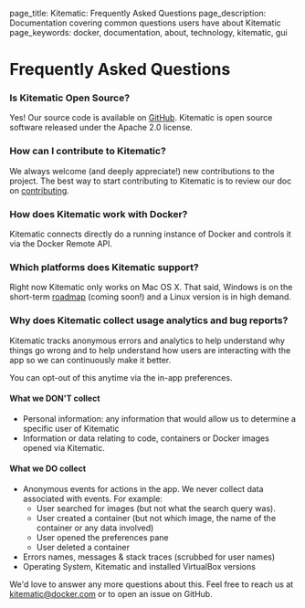 page_title: Kitematic: Frequently Asked Questions
page_description: Documentation covering common questions users have about Kitematic
page_keywords: docker, documentation, about, technology, kitematic, gui


# Frequently Asked Questions



### Is Kitematic Open Source?

Yes! Our source code is available on [GitHub](https://github.com/kitematic/kitematic). Kitematic is open source software released under the Apache 2.0 license.

### How can I contribute to Kitematic?

We always welcome (and deeply appreciate!) new contributions to the project. The best way to start contributing to Kitematic is to review our doc on [contributing](https://github.com/kitematic/kitematic/blob/master/CONTRIBUTING.md).

### How does Kitematic work with Docker?

Kitematic connects directly do a running instance of Docker and controls it via the Docker Remote API.

### Which platforms does Kitematic support?

Right now Kitematic only works on Mac OS X. That said, Windows is on the short-term [roadmap](https://github.com/kitematic/kitematic/blob/master/ROADMAP.md) (coming soon!) and a Linux version is in high demand.

### Why does Kitematic collect usage analytics and bug reports?

Kitematic tracks anonymous errors and analytics to help understand why things go wrong and to help understand how users are interacting with the app so we can continuously make it better.

You can opt-out of this anytime via the in-app preferences.

#### What we DON'T collect

- Personal information: any information that would allow us to determine a specific user of Kitematic
- Information or data relating to code, containers or Docker images opened via Kitematic.

#### What we DO collect

- Anonymous events for actions in the app. We never collect data associated with events. For example:
  - User searched for images (but not what the search query was).
  - User created a container (but not which image, the name of the container or any data involved)
  - User opened the preferences pane
  - User deleted a container
- Errors names, messages & stack traces (scrubbed for user names)
- Operating System, Kitematic and installed VirtualBox versions

We'd love to answer any more questions about this. Feel free to reach us at kitematic@docker.com or to open an issue on GitHub.
